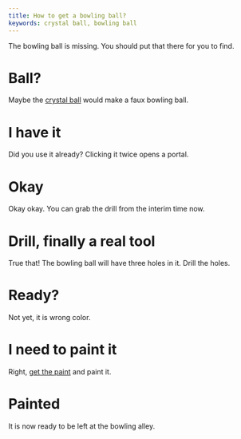 ```yaml
---
title: How to get a bowling ball?
keywords: crystal ball, bowling ball
---
```


The bowling ball is missing. You should put that there for you to find.

# Ball?
Maybe the [crystal ball](030-crystal-ball.md) would make a faux bowling ball.

# I have it
Did you use it already? Clicking it twice opens a portal.

# Okay
Okay okay. You can grab the drill from the interim time now.

# Drill, finally a real tool
True that! The bowling ball will have three holes in it. Drill the holes.

# Ready?
Not yet, it is wrong color.

# I need to paint it
Right, [get the paint](060-paint-bucket.md) and paint it.

# Painted
It is now ready to be left at the bowling alley.
